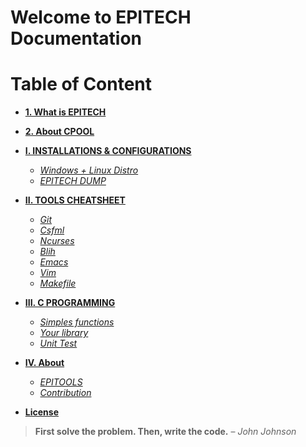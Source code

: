 # Welcome to EPITECH Documentation

<!-- *NB: Use CTRL + F or Command + F to quickly look for keywords.* -->

# Table of Content

* **[1. What is EPITECH]()**

* **[2. About CPOOL]()** 

* **[I. INSTALLATIONS & CONFIGURATIONS](install_config/dual_boot.md)**

    - [*Windows + Linux Distro*](install_config/dual_boot.md)
    - [*EPITECH DUMP*](install_config/dump.md)

* **[II. TOOLS CHEATSHEET](tools_cheatsheet/git.md)**  

    - [*Git*](tools_cheatsheet/git.md)
    - [*Csfml*](tools_cheatsheet/csfml.md)
    - [*Ncurses*](tools_cheatsheet/ncurses.md)
    - [*Blih*](tools_cheatsheet/blih.md)
    - [*Emacs*](tools_cheatsheet/emacs.md)
    - [*Vim*](tools_cheatsheet/vim.md)
    - [*Makefile*](tools_cheatsheet/makefile.md)

* **[III. C PROGRAMMING](c_programming/functions.md)** 

    - [*Simples functions*](c_programming/functions.md)
    - [*Your library*](c_programming/libmy.md)
    - [*Unit Test*](c_programming/unit_test.md)

* **[IV. About](about/epitools.md)**
    
    - [*EPITOOLS*](about/epitools.md)
    - [*Contribution*](about/contribution.md)

* **[License](license.md)**

> **First solve the problem. Then, write the code.** – *John Johnson*
